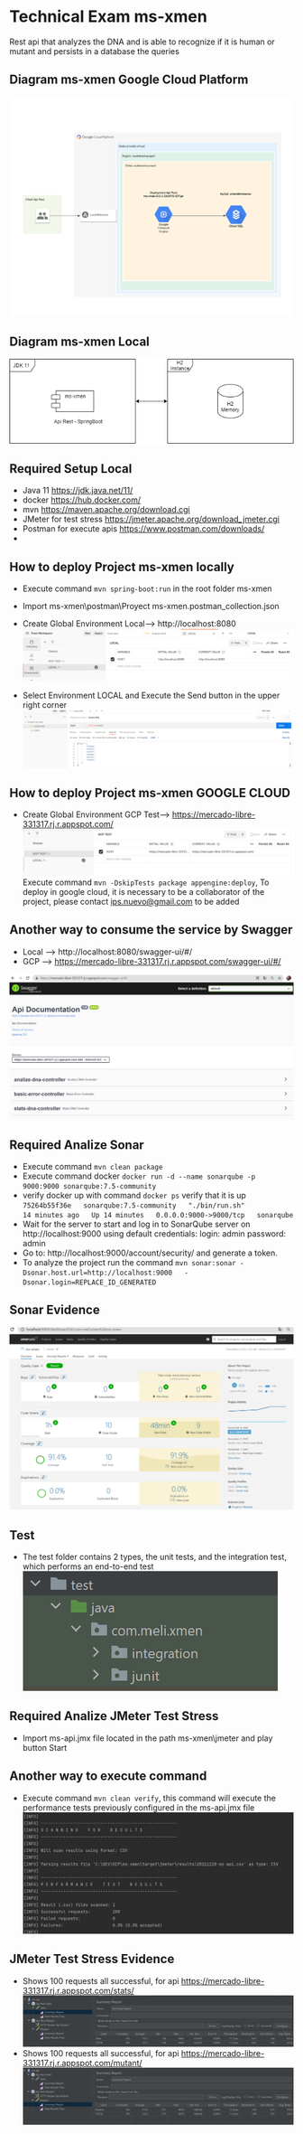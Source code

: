 # Technical Exam ms-xmen
Rest api that analyzes the DNA and is able to recognize if it is human or mutant and persists in a database the queries

## Diagram ms-xmen Google Cloud Platform 
![Diagram_GCP.png](img/diagrams/gcp/Diagram_GCP.png)

## Diagram ms-xmen Local
![Diagram_Local.png](img/diagrams/local/Diagram_Local.png)


## Required Setup Local
* Java 11 https://jdk.java.net/11/
* docker https://hub.docker.com/
* mvn https://maven.apache.org/download.cgi
* JMeter for test stress https://jmeter.apache.org/download_jmeter.cgi
* Postman for execute apis https://www.postman.com/downloads/
* 
##  How to deploy Project ms-xmen  locally
* Execute command ```mvn spring-boot:run``` in the root folder ms-xmen
* Import ms-xmen\postman\Proyect ms-xmen.postman_collection.json
* Create Global Environment Local--> http://localhost:8080
![img\img.png](img/img.png) 

* Select Environment LOCAL and Execute the Send button in the upper right corner
![img_3.png](img/img_3.png)


##  How to deploy Project ms-xmen GOOGLE CLOUD 
* Create Global Environment GCP Test--> https://mercado-libre-331317.rj.r.appspot.com/
  ![img_1.png](img/img_1.png)
Execute command ```mvn -DskipTests package appengine:deploy```, To deploy in google cloud, it is necessary to be a collaborator of the project, please contact ips.nuevo@gmail.com to be added

##  Another way to consume the service by Swagger
* Local  --> http://localhost:8080/swagger-ui/#/
* GCP    --> https://mercado-libre-331317.rj.r.appspot.com/swagger-ui/#/

![swagger.png](img/swagger/img.png)

## Required Analize Sonar
* Execute command ```mvn clean package``` 
* Execute command docker ```docker run -d --name sonarqube -p 9000:9000 sonarqube:7.5-community```
* verify docker up with command ```docker ps``` verify that it is up ```75264b55f36e   sonarqube:7.5-community   "./bin/run.sh"           14 minutes ago   Up 14 minutes   0.0.0.0:9000->9000/tcp   sonarqube```
* Wait for the server to start and log in to SonarQube server on http://localhost:9000 using default credentials: login: admin password: admin
* Go to: http://localhost:9000/account/security/ and generate a token.
* To analyze the project run the command ```mvn sonar:sonar -Dsonar.host.url=http://localhost:9000   -Dsonar.login=REPLACE_ID_GENERATED```

## Sonar Evidence
![img.png](img/sonar/img.png)

## Test
* The test folder contains 2 types, the unit tests, and the integration test, which performs an end-to-end test
![img.png](img/integrationtest/img.png)

## Required Analize JMeter Test Stress
* Import ms-api.jmx file located in the path ms-xmen\jmeter and play button Start

## Another way to execute command 
* Execute command ```mvn clean verify```, this command will execute the performance tests previously configured in the ms-api.jmx file
![commandmvn.png](img/jmeter/commandmvn.png)


## JMeter Test Stress Evidence
* Shows 100 requests all successful, for api https://mercado-libre-331317.rj.r.appspot.com/stats/
![stats.png](img/jmeter/stats.png)
* Shows 100 requests all successful, for api https://mercado-libre-331317.rj.r.appspot.com/mutant/
![mutant.png](img/jmeter/mutant.png)

  

